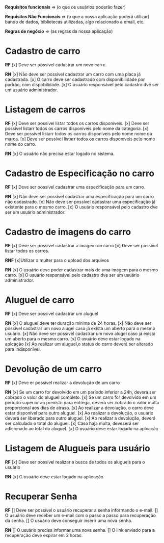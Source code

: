 **Requisitos funcionais** =>
(o que os usuários poderão fazer)


**Requisitos Não Funcionais** =>
(o que a nossa aplicação poderá utilizar)
bando de dados, bibliotecas utilizadas, algo relacionado a email, etc.


**Regras de negócio** =>
(as regras da nossa aplicação)


# Cadastro de carro

**RF**
[x] Deve ser possível cadastrar um novo carro.

**RN**
[x] Não deve ser possível cadastrar um carro com uma placa já cadastrada.
[x] O carro deve ser cadastrado com disponibilidade por padrão, com dispobilidade.
[x] O usuário responsável pelo cadastro dve ser um usuário administrador.

# Listagem de carros

**RF**
[x] Deve ser possível listar todos os carros disponíveis.
[x] Deve ser possível listarr todos os carros disponíveis pelo nome da categoria.
[x] Deve ser possível listarr todos os carros disponíveis pelo nome nome da marca.
[x] Deve ser possível listarr todos os carros disponíveis pelo nome nome do carro.


**RN**
[x] O usuário não precisa estar logado no sistema.


# Cadastro de Especificação no carro

**RF**
[x] Deve ser possível cadastrar uma especificação para um carro.


**RN**
[x] Não deve ser possível cadastrar uma especificação para um carro não cadastrado.
[x] Não deve ser possível cadastrar uma especificação já existente para o mesmo carro.
[x] O usuário responsável pelo cadastro dve ser um usuário administrador.

# Cadastro de imagens do carro


**RF**
[x] Deve ser possível cadastrar a imagem do carro
[x] Deve ser possível listar todos os carros.

**RNF**
[x]Utilizar o multer para o upload dos arquivos


**RN**
[x] O usuário deve poder cadastrar mais de uma imagem para o mesmo carro.
[x] O usuário responsável pelo cadastro dve ser um usuário administrador.

# Aluguel de carro

**RF**
[x] Deve ser possível cadastrar um aluguel

**RN**
[x] O aluguel deve ter duração mínima de 24 horas.
[x] Não deve ser possível cadastrar um novo alugel caso já exista um aberto para o mesmo usuário.
[x] Não deve ser possível cadastrar um novo alugel caso já exista um aberto para o mesmo carro.
[x] O usuário deve estar logado na aplcação
[x] Ao realizar um aluguel,o status do carro deverá ser alterado para indisponível.

# Devolução de um carro

**RF**
[x] Deve er possível realizar a devolução de um carro

**RN**
[x] Se um carro for devolvido em um período inferior a 24h, deverá ser cobrado o valor do aluguel completo.
[x] Se um carro for devolvido em um período superior ao previsto para entrega, deverá ser cobrado o valor multa proporcional aos dias de atraso.
[x] Ao realizar a devolução, o carro deve estar disponível para outro aluguel.
[x] Ao realizar a devolução, o usuário deverá ser liberado para outro aluguel.
[x] Ao realizar a devolução, deverá ser calculado o total do aluguel.
[x] Caso haja multa, deveserá ser adicionado ao total do aluguel.
[x] O usuário deve estar logado na aplcação


# Listagem de Alugueis para usuário

**RF**
[x] Deve ser possível realizar a busca de todos os alugueis para o usuário

**RN**
[x] O usuário deve estar logado na aplicação

# Recuperar Senha

**RF**
[] Deve ser possível o usuário recuperar a senha informando o e-mail.
[] O usuário deve receber um e-mail com o passo a passo para recuperação da senha.
[] O usuário deve conseguir inserir uma nova senha.

**RN**
[] O usuário precisa informar uma nova senha.
[] O link enviado para a recuperação deve expirar em 3 horas.





